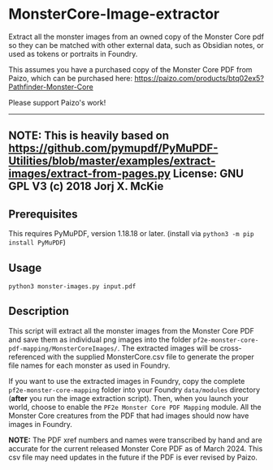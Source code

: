 # MonsterCore-Image-extractor

Extract all the monster images from an owned copy of the Monster Core pdf so 
they can be matched with other external data, such as Obsidian notes, or used 
as tokens or portraits in Foundry.

This assumes you have a purchased copy of the Monster Core PDF from Paizo, which 
can be purchased here:   https://paizo.com/products/btq02ex5?Pathfinder-Monster-Core

Please support Paizo's work!

-------------------------------------------------------------------------------
NOTE:
This is heavily based on https://github.com/pymupdf/PyMuPDF-Utilities/blob/master/examples/extract-images/extract-from-pages.py
License: GNU GPL V3
(c) 2018 Jorj X. McKie
-------------------------------------------------------------------------------

Prerequisites
-------------
This requires PyMuPDF, version 1.18.18 or later.  (install via `python3 -m pip install PyMuPDF`)


Usage
-----
`python3 monster-images.py input.pdf`

Description
-----------
This script will extract all the monster images from the Monster Core PDF and save them
as individual png images into the folder `pf2e-monster-core-pdf-mapping/MonsterCoreImages/`.  The extracted images will be 
cross-referenced with the supplied MonsterCore.csv file to generate the proper file names for
each monster as used in Foundry.

If you want to use the extracted images in Foundry, copy the complete `pf2e-monster-core-mapping` folder into your Foundry `data/modules` directory (**after** you run the image extraction script).  Then, when you launch your world, choose to enable the `PF2e Monster Core PDF Mapping` module.   All the Monster Core creatures from the PDF that had images should now have images in Foundry.

**NOTE:** The PDF xref numbers and names were transcribed by hand and are accurate for the current 
released Monster Core PDF as of March 2024.  This csv file may need updates in the future 
if the PDF is ever revised by Paizo.

